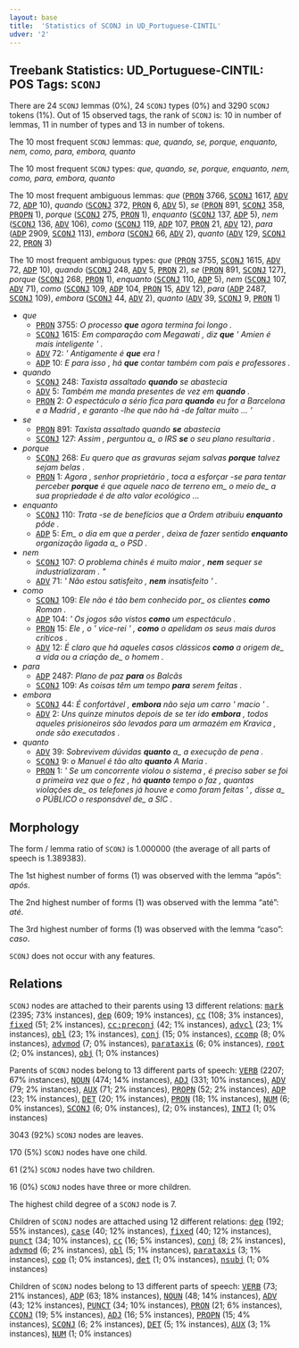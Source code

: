 ```yaml
---
layout: base
title:  'Statistics of SCONJ in UD_Portuguese-CINTIL'
udver: '2'
---
```


## Treebank Statistics: UD_Portuguese-CINTIL: POS Tags: `SCONJ`

There are 24 `SCONJ` lemmas (0%), 24 `SCONJ` types (0%) and 3290 `SCONJ` tokens (1%).
Out of 15 observed tags, the rank of `SCONJ` is: 10 in number of lemmas, 11 in number of types and 13 in number of tokens.

The 10 most frequent `SCONJ` lemmas: <em>que, quando, se, porque, enquanto, nem, como, para, embora, quanto</em>

The 10 most frequent `SCONJ` types:  <em>que, quando, se, porque, enquanto, nem, como, para, embora, quanto</em>

The 10 most frequent ambiguous lemmas: <em>que</em> (<tt><a href="pt_cintil-pos-PRON.html">PRON</a></tt> 3766, <tt><a href="pt_cintil-pos-SCONJ.html">SCONJ</a></tt> 1617, <tt><a href="pt_cintil-pos-ADV.html">ADV</a></tt> 72, <tt><a href="pt_cintil-pos-ADP.html">ADP</a></tt> 10), <em>quando</em> (<tt><a href="pt_cintil-pos-SCONJ.html">SCONJ</a></tt> 372, <tt><a href="pt_cintil-pos-PRON.html">PRON</a></tt> 6, <tt><a href="pt_cintil-pos-ADV.html">ADV</a></tt> 5), <em>se</em> (<tt><a href="pt_cintil-pos-PRON.html">PRON</a></tt> 891, <tt><a href="pt_cintil-pos-SCONJ.html">SCONJ</a></tt> 358, <tt><a href="pt_cintil-pos-PROPN.html">PROPN</a></tt> 1), <em>porque</em> (<tt><a href="pt_cintil-pos-SCONJ.html">SCONJ</a></tt> 275, <tt><a href="pt_cintil-pos-PRON.html">PRON</a></tt> 1), <em>enquanto</em> (<tt><a href="pt_cintil-pos-SCONJ.html">SCONJ</a></tt> 137, <tt><a href="pt_cintil-pos-ADP.html">ADP</a></tt> 5), <em>nem</em> (<tt><a href="pt_cintil-pos-SCONJ.html">SCONJ</a></tt> 136, <tt><a href="pt_cintil-pos-ADV.html">ADV</a></tt> 106), <em>como</em> (<tt><a href="pt_cintil-pos-SCONJ.html">SCONJ</a></tt> 119, <tt><a href="pt_cintil-pos-ADP.html">ADP</a></tt> 107, <tt><a href="pt_cintil-pos-PRON.html">PRON</a></tt> 21, <tt><a href="pt_cintil-pos-ADV.html">ADV</a></tt> 12), <em>para</em> (<tt><a href="pt_cintil-pos-ADP.html">ADP</a></tt> 2909, <tt><a href="pt_cintil-pos-SCONJ.html">SCONJ</a></tt> 113), <em>embora</em> (<tt><a href="pt_cintil-pos-SCONJ.html">SCONJ</a></tt> 66, <tt><a href="pt_cintil-pos-ADV.html">ADV</a></tt> 2), <em>quanto</em> (<tt><a href="pt_cintil-pos-ADV.html">ADV</a></tt> 129, <tt><a href="pt_cintil-pos-SCONJ.html">SCONJ</a></tt> 22, <tt><a href="pt_cintil-pos-PRON.html">PRON</a></tt> 3)

The 10 most frequent ambiguous types:  <em>que</em> (<tt><a href="pt_cintil-pos-PRON.html">PRON</a></tt> 3755, <tt><a href="pt_cintil-pos-SCONJ.html">SCONJ</a></tt> 1615, <tt><a href="pt_cintil-pos-ADV.html">ADV</a></tt> 72, <tt><a href="pt_cintil-pos-ADP.html">ADP</a></tt> 10), <em>quando</em> (<tt><a href="pt_cintil-pos-SCONJ.html">SCONJ</a></tt> 248, <tt><a href="pt_cintil-pos-ADV.html">ADV</a></tt> 5, <tt><a href="pt_cintil-pos-PRON.html">PRON</a></tt> 2), <em>se</em> (<tt><a href="pt_cintil-pos-PRON.html">PRON</a></tt> 891, <tt><a href="pt_cintil-pos-SCONJ.html">SCONJ</a></tt> 127), <em>porque</em> (<tt><a href="pt_cintil-pos-SCONJ.html">SCONJ</a></tt> 268, <tt><a href="pt_cintil-pos-PRON.html">PRON</a></tt> 1), <em>enquanto</em> (<tt><a href="pt_cintil-pos-SCONJ.html">SCONJ</a></tt> 110, <tt><a href="pt_cintil-pos-ADP.html">ADP</a></tt> 5), <em>nem</em> (<tt><a href="pt_cintil-pos-SCONJ.html">SCONJ</a></tt> 107, <tt><a href="pt_cintil-pos-ADV.html">ADV</a></tt> 71), <em>como</em> (<tt><a href="pt_cintil-pos-SCONJ.html">SCONJ</a></tt> 109, <tt><a href="pt_cintil-pos-ADP.html">ADP</a></tt> 104, <tt><a href="pt_cintil-pos-PRON.html">PRON</a></tt> 15, <tt><a href="pt_cintil-pos-ADV.html">ADV</a></tt> 12), <em>para</em> (<tt><a href="pt_cintil-pos-ADP.html">ADP</a></tt> 2487, <tt><a href="pt_cintil-pos-SCONJ.html">SCONJ</a></tt> 109), <em>embora</em> (<tt><a href="pt_cintil-pos-SCONJ.html">SCONJ</a></tt> 44, <tt><a href="pt_cintil-pos-ADV.html">ADV</a></tt> 2), <em>quanto</em> (<tt><a href="pt_cintil-pos-ADV.html">ADV</a></tt> 39, <tt><a href="pt_cintil-pos-SCONJ.html">SCONJ</a></tt> 9, <tt><a href="pt_cintil-pos-PRON.html">PRON</a></tt> 1)


* <em>que</em>
  * <tt><a href="pt_cintil-pos-PRON.html">PRON</a></tt> 3755: <em>O processo <b>que</b> agora termina foi longo .</em>
  * <tt><a href="pt_cintil-pos-SCONJ.html">SCONJ</a></tt> 1615: <em>Em comparação com Megawati , diz <b>que</b> ' Amien é mais inteligente ' .</em>
  * <tt><a href="pt_cintil-pos-ADV.html">ADV</a></tt> 72: <em>' Antigamente é <b>que</b> era !</em>
  * <tt><a href="pt_cintil-pos-ADP.html">ADP</a></tt> 10: <em>E para isso , há <b>que</b> contar também com pais e professores .</em>
* <em>quando</em>
  * <tt><a href="pt_cintil-pos-SCONJ.html">SCONJ</a></tt> 248: <em>Taxista assaltado <b>quando</b> se abastecia</em>
  * <tt><a href="pt_cintil-pos-ADV.html">ADV</a></tt> 5: <em>Também me manda presentes de vez em <b>quando</b> .</em>
  * <tt><a href="pt_cintil-pos-PRON.html">PRON</a></tt> 2: <em>O espectáculo a sério fica para <b>quando</b> eu for a Barcelona e a Madrid , e garanto -lhe que não há -de faltar muito ... '</em>
* <em>se</em>
  * <tt><a href="pt_cintil-pos-PRON.html">PRON</a></tt> 891: <em>Taxista assaltado quando <b>se</b> abastecia</em>
  * <tt><a href="pt_cintil-pos-SCONJ.html">SCONJ</a></tt> 127: <em>Assim , perguntou a_ o IRS <b>se</b> o seu plano resultaria .</em>
* <em>porque</em>
  * <tt><a href="pt_cintil-pos-SCONJ.html">SCONJ</a></tt> 268: <em>Eu quero que as gravuras sejam salvas <b>porque</b> talvez sejam belas .</em>
  * <tt><a href="pt_cintil-pos-PRON.html">PRON</a></tt> 1: <em>Agora , senhor proprietário , toca a esforçar -se para tentar perceber <b>porque</b> é que aquele naco de terreno em_ o meio de_ a sua propriedade é de alto valor ecológico ...</em>
* <em>enquanto</em>
  * <tt><a href="pt_cintil-pos-SCONJ.html">SCONJ</a></tt> 110: <em>Trata -se de benefícios que a Ordem atribuiu <b>enquanto</b> pôde .</em>
  * <tt><a href="pt_cintil-pos-ADP.html">ADP</a></tt> 5: <em>Em_ o dia em que a perder , deixa de fazer sentido <b>enquanto</b> organização ligada a_ o PSD .</em>
* <em>nem</em>
  * <tt><a href="pt_cintil-pos-SCONJ.html">SCONJ</a></tt> 107: <em>O problema chinês é muito maior , <b>nem</b> sequer se industrializaram . "</em>
  * <tt><a href="pt_cintil-pos-ADV.html">ADV</a></tt> 71: <em>' Não estou satisfeito , <b>nem</b> insatisfeito ' .</em>
* <em>como</em>
  * <tt><a href="pt_cintil-pos-SCONJ.html">SCONJ</a></tt> 109: <em>Ele não é tão bem conhecido por_ os clientes <b>como</b> Roman .</em>
  * <tt><a href="pt_cintil-pos-ADP.html">ADP</a></tt> 104: <em>' Os jogos são vistos <b>como</b> um espectáculo .</em>
  * <tt><a href="pt_cintil-pos-PRON.html">PRON</a></tt> 15: <em>Ele , o ' vice-rei ' , <b>como</b> o apelidam os seus mais duros críticos .</em>
  * <tt><a href="pt_cintil-pos-ADV.html">ADV</a></tt> 12: <em>É claro que há aqueles casos clássicos <b>como</b> a origem de_ a vida ou a criação de_ o homem .</em>
* <em>para</em>
  * <tt><a href="pt_cintil-pos-ADP.html">ADP</a></tt> 2487: <em>Plano de paz <b>para</b> os Balcãs</em>
  * <tt><a href="pt_cintil-pos-SCONJ.html">SCONJ</a></tt> 109: <em>As coisas têm um tempo <b>para</b> serem feitas .</em>
* <em>embora</em>
  * <tt><a href="pt_cintil-pos-SCONJ.html">SCONJ</a></tt> 44: <em>É confortável , <b>embora</b> não seja um carro ' macio ' .</em>
  * <tt><a href="pt_cintil-pos-ADV.html">ADV</a></tt> 2: <em>Uns quinze minutos depois de se ter ido <b>embora</b> , todos aqueles prisioneiros são levados para um armazém em Kravica , onde são executados .</em>
* <em>quanto</em>
  * <tt><a href="pt_cintil-pos-ADV.html">ADV</a></tt> 39: <em>Sobrevivem dúvidas <b>quanto</b> a_ a execução de pena .</em>
  * <tt><a href="pt_cintil-pos-SCONJ.html">SCONJ</a></tt> 9: <em>o Manuel é tão alto <b>quanto</b> A Maria .</em>
  * <tt><a href="pt_cintil-pos-PRON.html">PRON</a></tt> 1: <em>' Se um concorrente violou o sistema , é preciso saber se foi a primeira vez que o fez , há <b>quanto</b> tempo o faz , quantas violações de_ os telefones já houve e como foram feitas ' , disse a_ o PÚBLICO o responsável de_ a SIC .</em>

## Morphology

The form / lemma ratio of `SCONJ` is 1.000000 (the average of all parts of speech is 1.389383).

The 1st highest number of forms (1) was observed with the lemma “após”: <em>após</em>.

The 2nd highest number of forms (1) was observed with the lemma “até”: <em>até</em>.

The 3rd highest number of forms (1) was observed with the lemma “caso”: <em>caso</em>.

`SCONJ` does not occur with any features.


## Relations

`SCONJ` nodes are attached to their parents using 13 different relations: <tt><a href="pt_cintil-dep-mark.html">mark</a></tt> (2395; 73% instances), <tt><a href="pt_cintil-dep-dep.html">dep</a></tt> (609; 19% instances), <tt><a href="pt_cintil-dep-cc.html">cc</a></tt> (108; 3% instances), <tt><a href="pt_cintil-dep-fixed.html">fixed</a></tt> (51; 2% instances), <tt><a href="pt_cintil-dep-cc-preconj.html">cc:preconj</a></tt> (42; 1% instances), <tt><a href="pt_cintil-dep-advcl.html">advcl</a></tt> (23; 1% instances), <tt><a href="pt_cintil-dep-obl.html">obl</a></tt> (23; 1% instances), <tt><a href="pt_cintil-dep-conj.html">conj</a></tt> (15; 0% instances), <tt><a href="pt_cintil-dep-ccomp.html">ccomp</a></tt> (8; 0% instances), <tt><a href="pt_cintil-dep-advmod.html">advmod</a></tt> (7; 0% instances), <tt><a href="pt_cintil-dep-parataxis.html">parataxis</a></tt> (6; 0% instances), <tt><a href="pt_cintil-dep-root.html">root</a></tt> (2; 0% instances), <tt><a href="pt_cintil-dep-obj.html">obj</a></tt> (1; 0% instances)

Parents of `SCONJ` nodes belong to 13 different parts of speech: <tt><a href="pt_cintil-pos-VERB.html">VERB</a></tt> (2207; 67% instances), <tt><a href="pt_cintil-pos-NOUN.html">NOUN</a></tt> (474; 14% instances), <tt><a href="pt_cintil-pos-ADJ.html">ADJ</a></tt> (331; 10% instances), <tt><a href="pt_cintil-pos-ADV.html">ADV</a></tt> (79; 2% instances), <tt><a href="pt_cintil-pos-AUX.html">AUX</a></tt> (71; 2% instances), <tt><a href="pt_cintil-pos-PROPN.html">PROPN</a></tt> (52; 2% instances), <tt><a href="pt_cintil-pos-ADP.html">ADP</a></tt> (23; 1% instances), <tt><a href="pt_cintil-pos-DET.html">DET</a></tt> (20; 1% instances), <tt><a href="pt_cintil-pos-PRON.html">PRON</a></tt> (18; 1% instances), <tt><a href="pt_cintil-pos-NUM.html">NUM</a></tt> (6; 0% instances), <tt><a href="pt_cintil-pos-SCONJ.html">SCONJ</a></tt> (6; 0% instances),  (2; 0% instances), <tt><a href="pt_cintil-pos-INTJ.html">INTJ</a></tt> (1; 0% instances)

3043 (92%) `SCONJ` nodes are leaves.

170 (5%) `SCONJ` nodes have one child.

61 (2%) `SCONJ` nodes have two children.

16 (0%) `SCONJ` nodes have three or more children.

The highest child degree of a `SCONJ` node is 7.

Children of `SCONJ` nodes are attached using 12 different relations: <tt><a href="pt_cintil-dep-dep.html">dep</a></tt> (192; 55% instances), <tt><a href="pt_cintil-dep-case.html">case</a></tt> (40; 12% instances), <tt><a href="pt_cintil-dep-fixed.html">fixed</a></tt> (40; 12% instances), <tt><a href="pt_cintil-dep-punct.html">punct</a></tt> (34; 10% instances), <tt><a href="pt_cintil-dep-cc.html">cc</a></tt> (16; 5% instances), <tt><a href="pt_cintil-dep-conj.html">conj</a></tt> (8; 2% instances), <tt><a href="pt_cintil-dep-advmod.html">advmod</a></tt> (6; 2% instances), <tt><a href="pt_cintil-dep-obl.html">obl</a></tt> (5; 1% instances), <tt><a href="pt_cintil-dep-parataxis.html">parataxis</a></tt> (3; 1% instances), <tt><a href="pt_cintil-dep-cop.html">cop</a></tt> (1; 0% instances), <tt><a href="pt_cintil-dep-det.html">det</a></tt> (1; 0% instances), <tt><a href="pt_cintil-dep-nsubj.html">nsubj</a></tt> (1; 0% instances)

Children of `SCONJ` nodes belong to 13 different parts of speech: <tt><a href="pt_cintil-pos-VERB.html">VERB</a></tt> (73; 21% instances), <tt><a href="pt_cintil-pos-ADP.html">ADP</a></tt> (63; 18% instances), <tt><a href="pt_cintil-pos-NOUN.html">NOUN</a></tt> (48; 14% instances), <tt><a href="pt_cintil-pos-ADV.html">ADV</a></tt> (43; 12% instances), <tt><a href="pt_cintil-pos-PUNCT.html">PUNCT</a></tt> (34; 10% instances), <tt><a href="pt_cintil-pos-PRON.html">PRON</a></tt> (21; 6% instances), <tt><a href="pt_cintil-pos-CCONJ.html">CCONJ</a></tt> (19; 5% instances), <tt><a href="pt_cintil-pos-ADJ.html">ADJ</a></tt> (16; 5% instances), <tt><a href="pt_cintil-pos-PROPN.html">PROPN</a></tt> (15; 4% instances), <tt><a href="pt_cintil-pos-SCONJ.html">SCONJ</a></tt> (6; 2% instances), <tt><a href="pt_cintil-pos-DET.html">DET</a></tt> (5; 1% instances), <tt><a href="pt_cintil-pos-AUX.html">AUX</a></tt> (3; 1% instances), <tt><a href="pt_cintil-pos-NUM.html">NUM</a></tt> (1; 0% instances)

